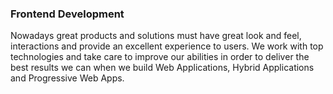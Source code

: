---
---
### Frontend Development

Nowadays great products and solutions must have great look and feel, interactions and provide an excellent
experience to users. We work with top technologies and take care to improve our abilities in order to deliver
the best results we can when we build Web Applications, Hybrid Applications and Progressive Web Apps.